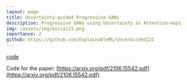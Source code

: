 ```yaml
---
layout: page
title: Uncertainty-guided Progressive GANs
description: Progressive GANs using Uncertainty as Attention-maps
img: /assets/img/miccai21.png
importance: 2
github: https://github.com/ExplainableML/UncerGuidedI2I
---
```


[code](https://github.com/ExplainableML/UncerGuidedI2I)

Code for the paper: [https://arxiv.org/pdf/2106.15542.pdf](https://arxiv.org/pdf/2106.15542.pdf)